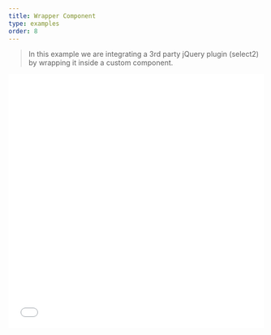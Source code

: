 ```yaml
---
title: Wrapper Component
type: examples
order: 8
---
```


> In this example we are integrating a 3rd party jQuery plugin (select2) by wrapping it inside a custom component.

<iframe width="100%" height="500" src="//jsfiddle.net/rbengtson/02r8dygc/9/embedded/" allowfullscreen="allowfullscreen" frameborder="0"></iframe>
